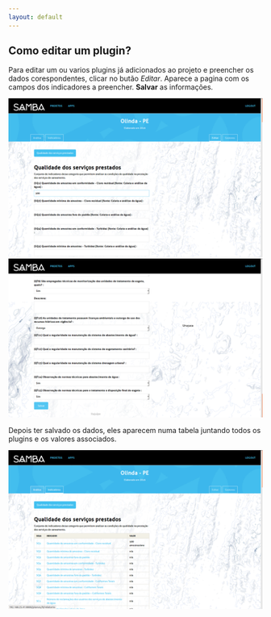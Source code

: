 ```yaml
---
layout: default
---
```


## Como editar um plugin?

Para editar um ou varios plugins já adicionados ao projeto e preencher os dados corespondentes, clicar no butão _Editar_. Aparece a pagina com os campos dos indicadores a preencher. **Salvar** as informações.

![](_images/passo125.png)
![](_images/passo13.png)

Depois ter salvado os dados, eles aparecem numa tabela juntando todos os plugins e os valores associados.

![](_images/passo15.png)
